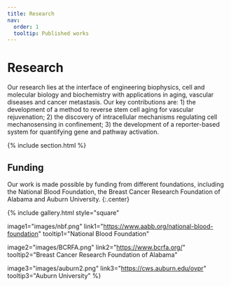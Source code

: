 ```yaml
---
title: Research
nav:
  order: 1
  tooltip: Published works
---
```


# <i class="fas fa-microscope"></i>Research

Our research lies at the interface of engineering biophysics, cell and molecular biology and biochemistry with applications in aging, vascular diseases and cancer metastasis. Our key contributions are: 1) the development of a method to reverse stem cell aging for vascular rejuvenation; 2) the discovery of intracellular mechanisms regulating cell mechanosensing in confinement; 3) the development of a reporter-based system for quantifying gene and pathway activation.

{% include section.html %}

## Funding

Our work is made possible by funding from different foundations, including the National Blood Foundation, the Breast Cancer Research Foundation of Alabama and Auburn University.
{:.center}

{%
  include gallery.html
  style="square"

  image1="images/nbf.png"
  link1="https://www.aabb.org/national-blood-foundation"
  tooltip1="National Blood Foundation"
  
  image2="images/BCRFA.png"
  link2="https://www.bcrfa.org/"
  tooltip2="Breast Cancer Research Foundation of Alabama"

  image3="images/auburn2.png"
  link3="https://cws.auburn.edu/ovpr"
  tooltip3="Auburn University"
%}

